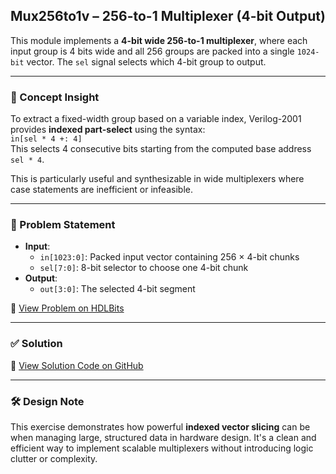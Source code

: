 ## Mux256to1v – 256-to-1 Multiplexer (4-bit Output)

This module implements a **4-bit wide 256-to-1 multiplexer**, where each input group is 4 bits wide and all 256 groups are packed into a single `1024-bit` vector. The `sel` signal selects which 4-bit group to output.

---

### 🧠 Concept Insight  
To extract a fixed-width group based on a variable index, Verilog-2001 provides **indexed part-select** using the syntax:  
`in[sel * 4 +: 4]`  
This selects 4 consecutive bits starting from the computed base address `sel * 4`.

This is particularly useful and synthesizable in wide multiplexers where case statements are inefficient or infeasible.

---

### 📘 Problem Statement  
- **Input**:  
  - `in[1023:0]`: Packed input vector containing 256 × 4-bit chunks  
  - `sel[7:0]`: 8-bit selector to choose one 4-bit chunk  
- **Output**:  
  - `out[3:0]`: The selected 4-bit segment  

🔗 [View Problem on HDLBits](https://hdlbits.01xz.net/wiki/Mux256to1v)

---

### ✅ Solution  
📄 [View Solution Code on GitHub](https://github.com/EswarAdithya011/HDLBits/blob/main/Problem%20Sets/3.%20Circuits/Combinational%20logic/3.3%20Arithmetic%20Circuits/mux256to1v.v)

---

### 🛠 Design Note  
This exercise demonstrates how powerful **indexed vector slicing** can be when managing large, structured data in hardware design. It's a clean and efficient way to implement scalable multiplexers without introducing logic clutter or complexity.
